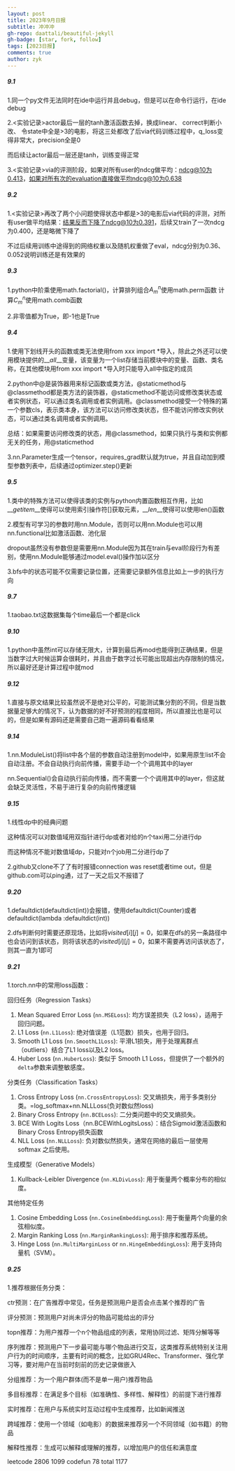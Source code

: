 ```yaml
---
layout: post
title: 2023年9月日报
subtitle: 冲冲冲
gh-repo: daattali/beautiful-jekyll
gh-badge: [star, fork, follow]
tags: [2023日报]
comments: true
author: zyk
---
```


##### 9.1

1.同一个py文件无法同时在ide中运行并且debug，但是可以在命令行运行，在ide debug

2.<实验记录>actor最后一层的tanh激活函数去掉，换成linear、 correct判断小改、 令state中全是>3的电影，将这三处都改了后via代码训练过程中，q_loss变得非常大，precision全是0

而后续让actor最后一层还是tanh，训练变得正常

[via训练过程]: ../实验记录/via训练.md

3.<实验记录>via的评测阶段，如果对所有user的ndcg做平均：ndcg@10为0.413，如果对所有次的evaluation直接做平均ndcg@10为0.638

##### 9.2

1.<实验记录>再改了两个小问题使得状态中都是>3的电影后via代码的评测，对所有user做平均结果：结果反而下降了ndcg@10为0.391，后续又train了一次ndcg为0.400，还是略微下降了

[via改 eval]: ../实验记录/via改.md

不过后续用训练中途得到的网络权重以及随机权重做了eval，ndcg分别为0.36、0.052说明训练还是有效果的

##### 9.3

1.python中阶乘使用math.factorial()，计算排列组合$A_m^n$使用math.perm函数   计算$C_m^n$使用math.comb函数

2.非零值都为True，即-1也是True

##### 9.4

1.使用下划线开头的函数或类无法使用from xxx import *导入，除此之外还可以使用模块提供的$\_\_all\_\_$变量，该变量为一个list存储当前模块中的变量、函数、类名称，在其他模块用from xxx import *导入时只能导入all中指定的成员

2.python中@是装饰器用来标记函数或类方法，@staticmethod与@classmethod都是类方法的装饰器，@staticmethod不能访问或修改类状态或者实例状态，可以通过类名调用或者实例调用。@classmethod接受一个特殊的第一个参数cls，表示类本身，该方法可以访问修改类状态，但不能访问修改实例状态，可以通过类名调用或者实例调用。

总结：如果需要访问修改类的状态，用@classmethod，如果只执行与类和实例都无关的任务，用@staticmethod

3.nn.Parameter生成一个tensor，requires_grad默认就为true，并且自动加到模型参数列表中，后续通过optimizer.step()更新

##### 9.5

1.类中的特殊方法可以使得该类的实例与python内置函数相互作用，比如$\_\_getitem\_\_$使得可以使用索引操作符[]获取元素，$\_\_len\_\_$使得可以使用len()函数

2.模型有可学习的参数时用nn.Module，否则可以用nn.Module也可以用nn.functional比如激活函数、池化层

dropout虽然没有参数但是需要用nn.Module因为其在train与eval阶段行为有差别，使用nn.Module能够通过model.eval()操作加以区分

3.bfs中的状态可能不仅需要记录位置，还需要记录额外信息比如上一步的执行方向

##### 9.7

1.taobao.txt这数据集每个time最后一个都是click

##### 9.10

1.python中虽然int可以存储无限大，计算到最后再mod也能得到正确结果，但是当数字过大时候运算会很耗时，并且由于数字过长可能出现超出内存限制的情况，所以最好还是计算过程中就mod

##### 9.12

1.直接与原文结果比较虽然说不是绝对公平的，可能测试集分割的不同，但是当数据量足够大的情况下，认为数据的好不好预测的程度相同，所以直接比也是可以的，但是如果有源码还是需要自己跑一遍源码看看结果

##### 9.14

1.nn.ModuleList()将list中各个层的参数自动注册到model中，如果用原生list不会自动注册。不会自动执行向前传播，需要手动一个个调用其中的layer

nn.Sequential()会自动执行前向传播，而不需要一个个调用其中的layer，但这就会缺乏灵活性，不易于进行复杂的向前传播逻辑

##### 9.15

1.线性dp中的经典问题

[数值域小]: https://leetcode.cn/problems/maximum-earnings-from-taxi/

这种情况可以对数值域用双指针进行dp或者对给的n个taxi用二分进行dp



[数值域大]: https://leetcode.cn/problems/maximum-profit-in-job-scheduling/

而这种情况不能对数值域dp，只能对n个job用二分进行dp了

2.github又clone不了了有时报错connection was reset或者time out，但是github.com可以ping通，过了一天之后又不报错了

##### 9.20

1.defaultdict(defaultdict(int))会报错，使用defaultdict(Counter)或者defaultdict(lambda :defaultdict(int))

2.dfs判断何时需要还原现场，比如将$visited[i][j]=0$，如果在dfs的另一条路径中也会访问到该状态，则将该状态的$visited[i][j]=0$，如果不需要再访问该状态了，则其一直为1即可

##### 9.21

1.torch.nn中的常用loss函数：

回归任务（Regression Tasks）

1. Mean Squared Error Loss (`nn.MSELoss`): 均方误差损失（L2 loss），适用于回归问题。
2. L1 Loss (`nn.L1Loss`): 绝对值误差（L1范数）损失，也用于回归。
3. Smooth L1 Loss (`nn.SmoothL1Loss`): 平滑L1损失，用于处理离群点（outliers）结合了L1 loss以及L2 loss。
4. Huber Loss (`nn.HuberLoss`): 类似于 Smooth L1 Loss，但提供了一个额外的`delta`参数来调整敏感度。

分类任务（Classification Tasks）

1. Cross Entropy Loss (`nn.CrossEntropyLoss`): 交叉熵损失，用于多类别分类。=log_softmax+nn.NLLLoss(负对数似然loss)
2. Binary Cross Entropy (`nn.BCELoss`): 二分类问题中的交叉熵损失。
3. BCE With Logits Loss（nn.BCEWithLogitsLoss）：结合Sigmoid激活函数和Binary Cross Entropy损失函数
4. NLL Loss (`nn.NLLLoss`): 负对数似然损失，通常在网络的最后一层使用 softmax 之后使用。

生成模型（Generative Models）

1. Kullback-Leibler Divergence (`nn.KLDivLoss`): 用于衡量两个概率分布的相似度。

其他特定任务

1. Cosine Embedding Loss (`nn.CosineEmbeddingLoss`): 用于衡量两个向量的余弦相似度。
2. Margin Ranking Loss (`nn.MarginRankingLoss`): 用于排序和推荐系统。
3. Hinge Loss (`nn.MultiMarginLoss` or `nn.HingeEmbeddingLoss`): 用于支持向量机（SVM）。

##### 9.25

1.推荐根据任务分类：

ctr预测：在广告推荐中常见，任务是预测用户是否会点击某个推荐的广告

评分预测：预测用户对尚未评分的物品可能给出的评分

topn推荐：为用户推荐一个n个物品组成的列表，常用协同过滤、矩阵分解等等

序列推荐：预测用户下一步最可能与哪个物品进行交互，这类推荐系统特别关注用户行为的时间顺序，主要有时间的概念，比如GRU4Rec、Transformer、强化学习等，要对用户在当前时刻前的历史记录做嵌入

分组推荐：为一个用户群体(而不是单一用户)推荐物品

多目标推荐：在满足多个目标（如准确性、多样性、解释性）的前提下进行推荐

实时推荐：在用户与系统实时互动过程中生成推荐，比如新闻推送

跨域推荐：使用一个领域（如电影）的数据来推荐另一个不同领域（如书籍）的物品

解释性推荐：生成可以解释或理解的推荐，以增加用户的信任和满意度



leetcode  2806   1099    codefun  78  total  1177

